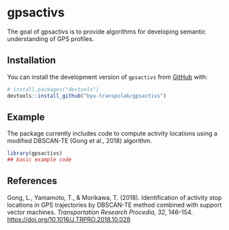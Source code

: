
<!-- README.md is generated from README.Rmd. Please edit that file -->

# gpsactivs

<!-- badges: start -->
<!-- badges: end -->

The goal of gpsactivs is to provide algorithms for developing semantic
understanding of GPS profiles.

## Installation

You can install the development version of `gpsactivs` from
[GitHub](https://github.com/) with:

``` r
# install.packages("devtools")
devtools::install_github("byu-transpolab/gpsactivs")
```

## Example

The package currently includes code to compute activity locations using
a modified DBSCAN-TE (Gong et al., 2018) algorithm.

``` r
library(gpsactivs)
## basic example code
```

## References

<div class="csl-entry">

Gong, L., Yamamoto, T., & Morikawa, T. (2018). Identification of
activity stop locations in GPS trajectories by DBSCAN-TE method combined
with support vector machines. <i>Transportation Research Procedia</i>,
<i>32</i>, 146–154. <https://doi.org/10.1016/J.TRPRO.2018.10.028>

</div>
